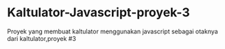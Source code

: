 # Kaltulator-Javascript-proyek-3
Proyek yang membuat kaltulator menggunakan javascript sebagai otaknya dari kaltulator,proyek #3
